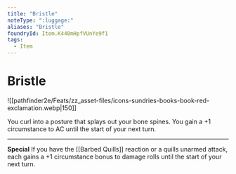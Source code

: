 ```yaml
---
title: "Bristle"
noteType: ":luggage:"
aliases: "Bristle"
foundryId: Item.K440mHpfVUnYe9f1
tags:
  - Item
---
```


# Bristle
![[pathfinder2e/Feats/zz_asset-files/icons-sundries-books-book-red-exclamation.webp|150]]

You curl into a posture that splays out your bone spines. You gain a +1 circumstance to AC until the start of your next turn.

* * *

**Special** If you have the [[Barbed Quills]] reaction or a quills unarmed attack, each gains a +1 circumstance bonus to damage rolls until the start of your next turn.
